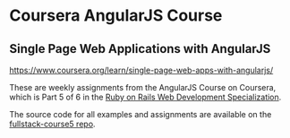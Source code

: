 # Coursera AngularJS Course
## Single Page Web Applications with AngularJS

https://www.coursera.org/learn/single-page-web-apps-with-angularjs/

These are weekly assignments from the AngularJS Course on Coursera, which is
Part 5 of 6 in the [Ruby on Rails Web Development Specialization](https://www.coursera.org/specializations/ruby-on-rails).

The source code for all examples and assignments are available on the
[fullstack-course5 repo](https://github.com/jhu-ep-coursera/fullstack-course5).
